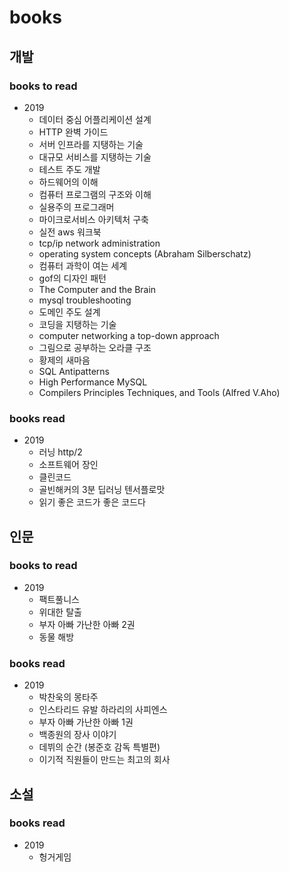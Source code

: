 # books
## 개발
### books to read
- 2019
  - 데이터 중심 어플리케이션 설계
  - HTTP 완벽 가이드
  - 서버 인프라를 지탱하는 기술
  - 대규모 서비스를 지탱하는 기술
  - 테스트 주도 개발
  - 하드웨어의 이해
  - 컴퓨터 프로그램의 구조와 이해
  - 실용주의 프로그래머
  - 마이크로서비스 아키텍처 구축
  - 실전 aws 워크북
  - tcp/ip network administration
  - operating system concepts (Abraham Silberschatz)
  - 컴퓨터 과학이 여는 세계
  - gof의 디자인 패턴
  - The Computer and the Brain
  - mysql troubleshooting
  - 도메인 주도 설계
  - 코딩을 지탱하는 기술
  - computer networking a top-down approach
  - 그림으로 공부하는 오라클 구조
  - 황제의 새마음
  - SQL Antipatterns
  - High Performance MySQL
  - Compilers Principles Techniques, and Tools (Alfred V.Aho)


### books read
- 2019
  - 러닝 http/2
  - 소프트웨어 장인
  - 클린코드
  - 골빈해커의 3분 딥러닝 텐서플로맛
  - 읽기 좋은 코드가 좋은 코드다
  
## 인문
### books to read
- 2019
  - 팩트풀니스
  - 위대한 탈출
  - 부자 아빠 가난한 아빠 2권
  - 동물 해방

### books read
- 2019
  - 박찬욱의 몽타주
  - 인스타리드 유발 하라리의 사피엔스
  - 부자 아빠 가난한 아빠 1권
  - 백종원의 장사 이야기
  - 데뷔의 순간 (봉준호 감독 특별편)
  - 이기적 직원들이 만드는 최고의 회사
## 소설
### books read
- 2019
  - 헝거게임
  
